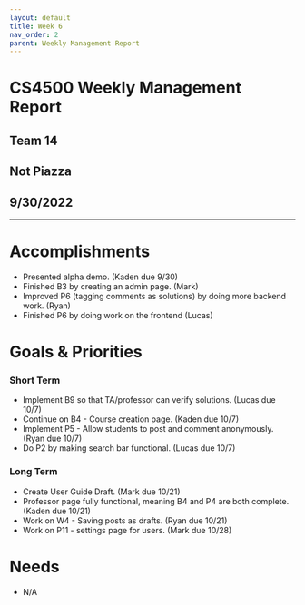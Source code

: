 ```yaml
---
layout: default
title: Week 6
nav_order: 2
parent: Weekly Management Report
---
```

# CS4500 Weekly Management Report 
## Team 14
## Not Piazza
## 9/30/2022
***

# Accomplishments
- Presented alpha demo. (Kaden due 9/30)
- Finished B3 by creating an admin page. (Mark)
- Improved P6 (tagging comments as solutions) by doing more backend work. (Ryan)
- Finished P6 by doing work on the frontend (Lucas)


# Goals & Priorities
### Short Term
- Implement B9 so that TA/professor can verify solutions. (Lucas due 10/7)
- Continue on B4 - Course creation page. (Kaden due 10/7)
- Implement P5 - Allow students to post and comment anonymously. (Ryan due 10/7)
- Do P2 by making search bar functional. (Lucas due 10/7)

### Long Term
- Create User Guide Draft. (Mark due 10/21)
- Professor page fully functional, meaning B4 and P4 are both complete. (Kaden due 10/21)
- Work on W4 - Saving posts as drafts. (Ryan due 10/21)
- Work on P11 - settings page for users. (Mark due 10/28)

# Needs
- N/A